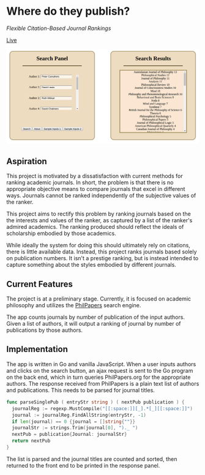 # Where do they publish?

*Flexible Citation-Based Journal Rankings*

[Live](http://wheredotheypublish.derekshiller.com)

![CiteHound](static/WDTP.png)


## Aspiration

  This project is motivated by a dissatisfaction with current methods for ranking academic journals. In short, the problem is that there is no appropriate objective means to compare journals that excel in different ways. Journals cannot be ranked independently of the subjective values of the ranker.

  This project aims to rectify this problem by ranking journals based on the the interests and values of the ranker, as captured by a list of the ranker's admired academics. The ranking produced should reflect the ideals of scholarship embodied by those academics.

  While ideally the system for doing this should ultimately rely on citations, there is little available data. Instead, this project ranks journals based solely on publication numbers. It isn't a prestige ranking, but is instead intended to capture something about the styles embodied by different journals.

## Current Features

  The project is at a preliminary stage. Currently, it is focused on academic philosophy and utilizes the [PhilPapers](http://www.philpapers.org) search engine.

  The app counts journals by number of publication of the input authors. Given a list of authors, it will output a ranking of journal by number of publications by those authors.

## Implementation

  The app is written in Go and vanilla JavaScript. When a user inputs authors and clicks on the search button, an ajax request is sent to the Go program on the back end, which in turn queries PhilPapers.org for the appropriate authors. The response received from PhilPapers is a plain text list of authors and publications. This needs to be parsed for journal titles.

  ```go
  func parseSinglePub ( entryStr string ) ( nextPub publication ) {
    journalReg := regexp.MustCompile("[[:space:]][_].*[_][[:space:]]")
    journal := journalReg.FindAllString(entryStr, -1)
    if len(journal) == 0 {journal = []string{""}}
    journalStr := strings.Trim(journal[0], ")._ ")
    nextPub = publication{Journal: journalStr}
    return nextPub
  }
```

The list is parsed and the journal titles are counted and sorted, then returned to the front end to be printed in the response panel.
